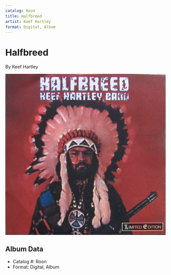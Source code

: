 ```yaml
---
catalog: Roon
title: Halfbreed
artist: Keef Hartley
format: Digital, Album
---
```


# Halfbreed

By Keef Hartley

![](../../assets/albumcovers/Keef_Hartley-Halfbreed.png)

## Album Data

- Catalog #: Roon
- Format: Digital, Album

